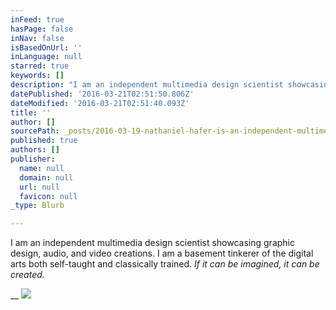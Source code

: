 ```yaml
---
inFeed: true
hasPage: false
inNav: false
isBasedOnUrl: ''
inLanguage: null
starred: true
keywords: []
description: "I am an independent multimedia design scientist showcasing graphic design, audio, and video creations. I am a basement tinkerer of the digital arts both self-taught and classically trained.\_If it can be imagined, it can be created."
datePublished: '2016-03-21T02:51:50.806Z'
dateModified: '2016-03-21T02:51:40.093Z'
title: ''
author: []
sourcePath: _posts/2016-03-19-nathaniel-hafer-is-an-independent-multimedia-design-scientis.md
published: true
authors: []
publisher:
  name: null
  domain: null
  url: null
  favicon: null
_type: Blurb

---
```

I am an independent multimedia design scientist showcasing graphic design, audio, and video creations. I am a basement tinkerer of the digital arts both self-taught and classically trained. _If it can be imagined, it can be created._

__
![](https://the-grid-user-content.s3-us-west-2.amazonaws.com/6056b874-afcf-4afc-8dd6-317b5088e305.jpg)
